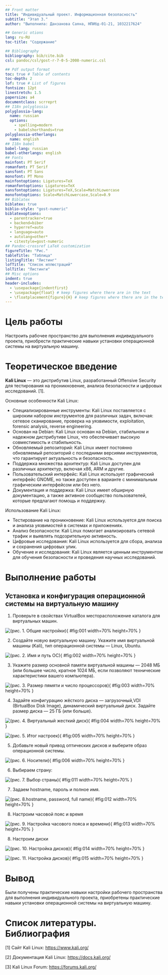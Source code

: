 ```yaml
---
## Front matter
title: "Индивидуальный проект. Информационная безопасность"
subtitle: "Этап 3."
author: "Выполнила: Данзанова Саяна, НПИбд-01-21, 1032217624"

## Generic otions
lang: ru-RU
toc-title: "Содержание"

## Bibliography
bibliography: bib/cite.bib
csl: pandoc/csl/gost-r-7-0-5-2008-numeric.csl

## Pdf output format
toc: true # Table of contents
toc-depth: 2
lof: true # List of figures
fontsize: 12pt
linestretch: 1.5
papersize: a4
documentclass: scrreprt
## I18n polyglossia
polyglossia-lang:
  name: russian
  options:
	- spelling=modern
	- babelshorthands=true
polyglossia-otherlangs:
  name: english
## I18n babel
babel-lang: russian
babel-otherlangs: english
## Fonts
mainfont: PT Serif
romanfont: PT Serif
sansfont: PT Sans
monofont: PT Mono
mainfontoptions: Ligatures=TeX
romanfontoptions: Ligatures=TeX
sansfontoptions: Ligatures=TeX,Scale=MatchLowercase
monofontoptions: Scale=MatchLowercase,Scale=0.9
## Biblatex
biblatex: true
biblio-style: "gost-numeric"
biblatexoptions:
  - parentracker=true
  - backend=biber
  - hyperref=auto
  - language=auto
  - autolang=other*
  - citestyle=gost-numeric
## Pandoc-crossref LaTeX customization
figureTitle: "Рис."
tableTitle: "Таблица"
listingTitle: "Листинг"
lofTitle: "Список иллюстраций"
lolTitle: "Листинги"
## Misc options
indent: true
header-includes:
  - \usepackage{indentfirst}
  - \usepackage{float} # keep figures where there are in the text
  - \floatplacement{figure}{H} # keep figures where there are in the text
---
```


# Цель работы

Настроить рабочее пространство для выполнения индивидуального проекта, приобрести практические навыки установки операционной системы на виртуальную машину.

# Теоретическое введение

**Kali Linux** — это дистрибутив Linux, разработанный Offensive Security для тестирования на проникновение, анализа безопасности и цифровых исследований.  [1].

Основные особенности Kali Linux:

 - Специализированные инструменты: Kali Linux поставляется с широким набором инструментов для различных задач, включая: сетевое сканирование, проверка на уязвимости, еxploitation, forensic analysis, reverse engineering.
 - Основан на Debian: Kali Linux основан на Debian, стабильном и надежном дистрибутиве Linux, что обеспечивает высокую совместимость и стабильность.
 - Обновляемый репозиторий: Kali Linux имеет постоянно обновляемый репозиторий с последними версиями инструментов, что гарантирует актуальность и безопасность.
 - Поддержка множества архитектур: Kali Linux доступен для различных архитектур, включая x86, ARM и другие.
 - Пользовательский интерфейс: Kali Linux использует графический интерфейс GNOME, но также доступен в варианте с минимальным графическим интерфейсом или без него.
 - Документация и поддержка:  Kali Linux имеет обширную документацию, а также активное сообщество пользователей, которые предлагают помощь и поддержку.

Использование Kali Linux:

 - Тестирование на проникновение: Kali Linux используется для поиска и анализа уязвимостей в системах и приложениях.
 - Анализ безопасности: Kali Linux помогает анализировать сетевой трафик и выявлять подозрительную активность.
 - Цифровые исследования: Kali Linux используется для сбора, анализа и сохранения цифровых улик.
 - Обучение и исследования: Kali Linux является ценным инструментом для обучения безопасности и проведения научных исследований.
 
# Выполнение работы

## Установка и конфигурация операционной системы на виртуальную машину

1. Проверьте в свойствах VirtualBox месторасположение каталога для виртуальных машин.

![(рис. 1. Общие настройки)](image/1.png){ #fig:001 width=70% height=70% }

2. Создайте новую виртуальную машину. Укажите имя виртуальной машины (Kali), тип операционной системы — Linux, Ubuntu.

![(рис. 2. Имя и путь  ОС)](image/2.png){ #fig:002 width=70% height=70% }

3. Укажите размер основной памяти виртуальной машины — 2048
МБ (или большее число, кратное 1024 МБ, если позволяют технические характеристики вашего компьютера).

![(рис. 3. Размер пямяти и число процессоров)](image/3.png){ #fig:003 width=70% height=70% }

4. Задайте конфигурацию жёсткого диска — загрузочный,VDI (BirtualBox Disk
Image), динамический виртуальный диск. Задайте размер диска — 25 ГБ (или больше). 

![(рис. 4. Виртуальный жесткий диск)](image/4.png){ #fig:004 width=70% height=70% }

![(рис. 5. Итог настроек)](image/5.png){ #fig:005 width=70% height=70% }

5. Добавьте новый привод оптических дисков и выберите образ операционной системы.

![(рис. 6. Носители)](image/6.png){ #fig:006 width=70% height=70% }


6. Выбираем страну:

![(рис. 7. Выбор страны)](image/7.PNG){ #fig:011 width=70% height=70% }

7. Задаем hostname, пароль и полное имя. 

![(рис. 8.hostname, password, full name)](image/8.PNG){ #fig:012 width=70% height=70% }

8. Настроим часовой пояс и время

![(рис. 9. Настройка часового пояса и времени)](image/9.PNG){ #fig:013 width=70% height=70% }

8. Настроим диски

![(рис. 10. Настройка дисков)](image/10.PNG){ #fig:014 width=70% height=70% }

![(рис. 11. Настройка дисков)](image/11.PNG){ #fig:015 width=70% height=70% }

# Вывод

Были получены практические навыки настройки рабочего пространства для выполнения индивидуального проекта, приобретены практические навыки установки операционной системы на виртуальную машину.

# Список литературы. Библиография

[1] Сайт Kali Linux: https://www.kali.org/

[2] Документация Kali Linux: https://docs.kali.org/

[3] Kali Linux Forum: https://forums.kali.org/